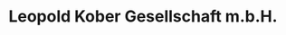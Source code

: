 ---
title: "Leopold Kober Gesellschaft m.b.H."
url: /klagenfurt-am-woerthersee/leopold-kober-gesellschaft-m-b-h/
shop: Elektronik
---